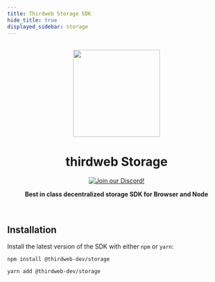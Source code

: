 ```yaml
---
title: Thirdweb Storage SDK
hide_title: true
displayed_sidebar: storage
---
```

<p align="center">
<br />
<a href="https://thirdweb.com"><img src="https://github.com/thirdweb-dev/js/blob/main/packages/sdk/logo.svg?raw=true" width="200" alt=""/></a>
<br />
</p>
<h1 align="center">thirdweb Storage</h1>
<p align="center">
<a href="https://discord.gg/thirdweb"><img alt="Join our Discord!" src="https://img.shields.io/discord/834227967404146718.svg?color=7289da&label=discord&logo=discord&style=flat"/></a>

</p>
<p align="center"><strong>Best in class decentralized storage SDK for Browser and Node</strong></p>
<br />

## Installation

Install the latest version of the SDK with either `npm` or `yarn`:

```shell
npm install @thirdweb-dev/storage
```

```shell
yarn add @thirdweb-dev/storage
```

